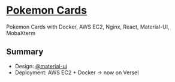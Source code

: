 # [Pokemon Cards](http://3.16.83.208/)

Pokemon Cards with Docker, AWS EC2, Nginx, React, Material-UI, MobaXterm

## Summary

- Design: [@material-ui](https://material-ui.com/)
- Deployment: AWS EC2 + Docker -> now on Versel
